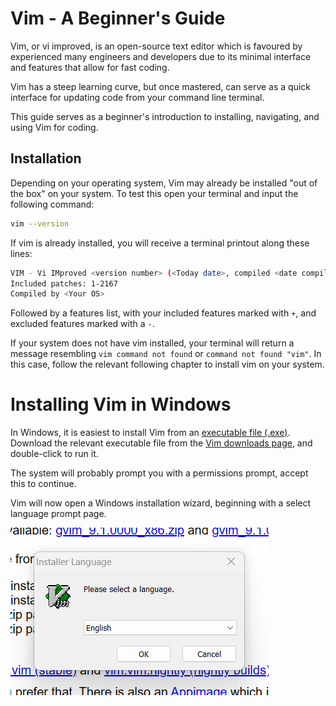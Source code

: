 #  Vim - A Beginner's Guide

Vim, or vi improved, is an open-source text editor which is favoured by experienced many engineers and developers due to its minimal interface and features that allow for fast coding.

Vim has a steep learning curve, but once mastered, can serve as a quick interface for updating code from your command line terminal. 

This guide serves as a beginner's introduction to installing, navigating, and using Vim for coding. 

## Installation

Depending on your operating system, Vim may already be installed "out of the box" on your system. To test this open your terminal and input the following command:


````sh
vim --version
````

If vim is already installed, you will receive a terminal printout along these lines:

````sh
VIM - Vi IMproved <version number> (<Today date>, compiled <date compiled> <time compiled>)
Included patches: 1-2167
Compiled by <Your OS>
````
Followed by a features list, with your included features marked with `+`, and excluded features marked with a `-`.

If your system does not have vim installed, your terminal will return a message resembling `vim command not found` or `command not found "vim"`. 
In this case, follow the relevant following chapter to install vim on your system. 

# Installing Vim in Windows

In Windows, it is easiest to install Vim from an [executable file (.exe)](https://www.techtarget.com/whatis/definition/executable-file-exe-file). 
Download the relevant executable file from the [Vim downloads page](https://www.vim.org/download.php), and double-click to run it. 

The system will  probably prompt you with a permissions prompt, accept this to continue. 

Vim will now open a Windows installation wizard, beginning with a select language prompt page. 

![](images/vim-language-prompt.png)

